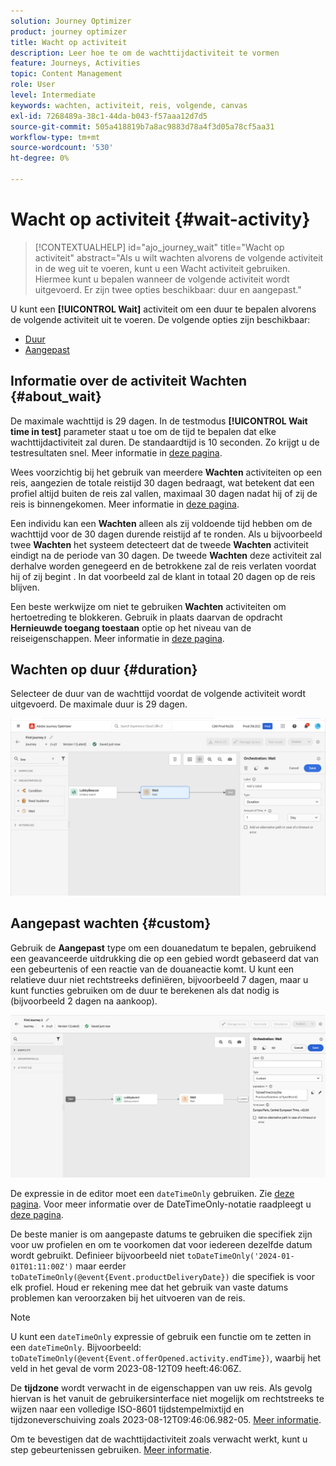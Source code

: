 ```yaml
---
solution: Journey Optimizer
product: journey optimizer
title: Wacht op activiteit
description: Leer hoe te om de wachttijdactiviteit te vormen
feature: Journeys, Activities
topic: Content Management
role: User
level: Intermediate
keywords: wachten, activiteit, reis, volgende, canvas
exl-id: 7268489a-38c1-44da-b043-f57aaa12d7d5
source-git-commit: 505a418819b7a8ac9883d78a4f3d05a78cf5aa31
workflow-type: tm+mt
source-wordcount: '530'
ht-degree: 0%

---
```


# Wacht op activiteit {#wait-activity}

>[!CONTEXTUALHELP]
>id="ajo_journey_wait"
>title="Wacht op activiteit"
>abstract="Als u wilt wachten alvorens de volgende activiteit in de weg uit te voeren, kunt u een Wacht activiteit gebruiken. Hiermee kunt u bepalen wanneer de volgende activiteit wordt uitgevoerd. Er zijn twee opties beschikbaar: duur en aangepast."

U kunt een **[!UICONTROL Wait]** activiteit om een duur te bepalen alvorens de volgende activiteit uit te voeren. De volgende opties zijn beschikbaar:

* [Duur](#duration)
* [Aangepast](#custom)

<!--
* [Email send time optimization](#email_send_time_optimization)
* [Fixed date](#fixed_date) 
-->

## Informatie over de activiteit Wachten {#about_wait}

De maximale wachttijd is 29 dagen. In de testmodus **[!UICONTROL Wait time in test]** parameter staat u toe om de tijd te bepalen dat elke wachttijdactiviteit zal duren. De standaardtijd is 10 seconden. Zo krijgt u de testresultaten snel. Meer informatie in [deze pagina](../building-journeys/testing-the-journey.md).

Wees voorzichtig bij het gebruik van meerdere **Wachten** activiteiten op een reis, aangezien de totale reistijd 30 dagen bedraagt, wat betekent dat een profiel altijd buiten de reis zal vallen, maximaal 30 dagen nadat hij of zij de reis is binnengekomen. Meer informatie in [deze pagina](../building-journeys/journey-gs.md#global_timeout).

Een individu kan een **Wachten** alleen als zij voldoende tijd hebben om de wachttijd voor de 30 dagen durende reistijd af te ronden. Als u bijvoorbeeld twee **Wachten** het systeem detecteert dat de tweede **Wachten** activiteit eindigt na de periode van 30 dagen. De tweede **Wachten** deze activiteit zal derhalve worden genegeerd en de betrokkene zal de reis verlaten voordat hij of zij begint . In dat voorbeeld zal de klant in totaal 20 dagen op de reis blijven.

Een beste werkwijze om niet te gebruiken **Wachten** activiteiten om hertoetreding te blokkeren. Gebruik in plaats daarvan de opdracht **Hernieuwde toegang toestaan** optie op het niveau van de reiseigenschappen. Meer informatie in [deze pagina](../building-journeys/journey-gs.md#entrance).

## Wachten op duur {#duration}

Selecteer de duur van de wachttijd voordat de volgende activiteit wordt uitgevoerd. De maximale duur is 29 dagen.

![De wachttijd definiëren](assets/journey55.png)

<!--
## Fixed date wait{#fixed_date}

Select the date for the execution of the next activity.

![](assets/journey56.png)

-->

## Aangepast wachten {#custom}

Gebruik de **Aangepast** type om een douanedatum te bepalen, gebruikend een geavanceerde uitdrukking die op een gebied wordt gebaseerd dat van een gebeurtenis of een reactie van de douaneactie komt. U kunt een relatieve duur niet rechtstreeks definiëren, bijvoorbeeld 7 dagen, maar u kunt functies gebruiken om de duur te berekenen als dat nodig is (bijvoorbeeld 2 dagen na aankoop).

![Een aangepaste wachttijd definiëren met een expressie](assets/journey57.png)

De expressie in de editor moet een `dateTimeOnly` gebruiken. Zie [deze pagina](expression/expressionadvanced.md). Voor meer informatie over de DateTimeOnly-notatie raadpleegt u [deze pagina](expression/data-types.md).

De beste manier is om aangepaste datums te gebruiken die specifiek zijn voor uw profielen en om te voorkomen dat voor iedereen dezelfde datum wordt gebruikt. Definieer bijvoorbeeld niet `toDateTimeOnly('2024-01-01T01:11:00Z')` maar eerder `toDateTimeOnly(@event{Event.productDeliveryDate})` die specifiek is voor elk profiel. Houd er rekening mee dat het gebruik van vaste datums problemen kan veroorzaken bij het uitvoeren van de reis.


>[!NOTE]
>
>U kunt een `dateTimeOnly` expressie of gebruik een functie om te zetten in een `dateTimeOnly`. Bijvoorbeeld: `toDateTimeOnly(@event{Event.offerOpened.activity.endTime})`, waarbij het veld in het geval de vorm 2023-08-12T09 heeft:46:06Z.
>
>De **tijdzone** wordt verwacht in de eigenschappen van uw reis. Als gevolg hiervan is het vanuit de gebruikersinterface niet mogelijk om rechtstreeks te wijzen naar een volledige ISO-8601 tijdstempelmixtijd en tijdzoneverschuiving zoals 2023-08-12T09:46:06.982-05. [Meer informatie](../building-journeys/timezone-management.md).


Om te bevestigen dat de wachttijdactiviteit zoals verwacht werkt, kunt u step gebeurtenissen gebruiken. [Meer informatie](../reports/query-examples.md#common-queries).

<!--## Email send time optimization{#email_send_time_optimization}

This type of wait uses a score calculated in Adobe Experience Platform. The score calculates the propensity to click or open an email in the future based on past behavior. Note that the algorithm calculating the score needs a certain amount of data to work. As a result, when it does not have enough data, the default wait time will apply. At publication time, you'll be notified that the default time applies.

>[!NOTE]
>
>The first event of your journey must have a namespace.
>
>This capability is only available after an **[!UICONTROL Email]** activity. You need to have Adobe Campaign Standard.

1. In the **[!UICONTROL Amount of time]** field, define the number of hours to consider to optimize email sending.
1. In the **[!UICONTROL Optimization type]** field, choose if the optimization should increase clicks or opens.
1. In the **[!UICONTROL Default time]** field, define the default time to wait if the predictive send time score is not available.

    >[!NOTE]
    >
    >Note that the send time score can be unavailable because there is not enough data to perform the calculation. In this case, you will be informed, at publication time, that the default time applies.

![](assets/journey57bis.png)-->
